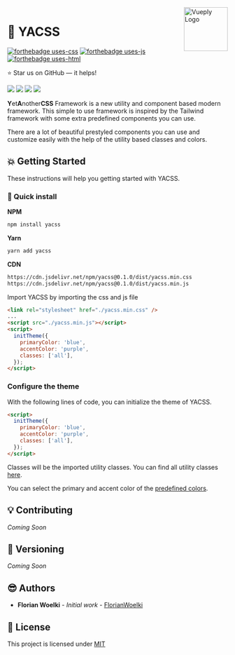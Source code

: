 <a href="https://daycademy.github.io/vueply/">
    <img src="https://i.imgur.com/m3yGh5b.png" alt="Vueply Logo" align="right" height="100" />
</a>

# 🎨 YACSS

[![forthebadge uses-css](https://forthebadge.com/images/badges/uses-css.svg)](https://forthebadge.com/)
[![forthebadge uses-js](https://forthebadge.com/images/badges/uses-js.svg)](https://forthebadge.com/)
[![forthebadge uses-html](https://forthebadge.com/images/badges/uses-html.svg)](https://forthebadge.com/)

:star: Star us on GitHub — it helps!

<a href="https://www.npmjs.com/package/yacss"><img src="https://badge.fury.io/js/yacss.svg"></a>
<a href="https://opensource.org/licenses/MIT"><img src="https://img.shields.io/github/license/FlorianWoelki/yacss.svg"></a>
<a href="https://www.npmjs.com/package/yacss"><img src="https://img.shields.io/npm/dt/yacss.svg"></a>
<a href="https://www.npmjs.com/package/yacss"><img src="https://img.shields.io/npm/dm/yacss.svg"></a>

**Y**et**A**nother**CSS** Framework is a new utility and component based modern framework. This simple to use framework is inspired by the Tailwind framework with some extra predefined components you can use.

There are a lot of beautiful prestyled components you can use and customize easily with the help of the utility based classes and colors.

## 💥 Getting Started

These instructions will help you getting started with YACSS.

### 🔨 Quick install

**NPM**

```sh
npm install yacss
```

**Yarn**

```sh
yarn add yacss
```

**CDN**

```sh
https://cdn.jsdelivr.net/npm/yacss@0.1.0/dist/yacss.min.css
https://cdn.jsdelivr.net/npm/yacss@0.1.0/dist/yacss.min.js
```

Import YACSS by importing the css and js file

```html
<link rel="stylesheet" href="./yacss.min.css" />
...
<script src="./yacss.min.js"></script>
<script>
  initTheme({
    primaryColor: 'blue',
    accentColor: 'purple',
    classes: ['all'],
  });
</script>
```

### Configure the theme

With the following lines of code, you can initialize the theme of YACSS.

```html
<script>
  initTheme({
    primaryColor: 'blue',
    accentColor: 'purple',
    classes: ['all'],
  });
</script>
```

Classes will be the imported utility classes. You can find all utility classes [here](https://github.com/FlorianWoelki/YACSS/blob/master/src/script/main.ts).

You can select the primary and accent color of the [predefined colors](https://github.com/FlorianWoelki/YACSS/blob/master/src/colors.js).

## 💡 Contributing

_Coming Soon_

## 🎨 Versioning

_Coming Soon_

## 😎 Authors

- **Florian Woelki** - _Initial work_ - [FlorianWoelki](https://github.com/FlorianWoelki/)

## 📕 License

This project is licensed under [MIT](https://opensource.org/licenses/MIT)
